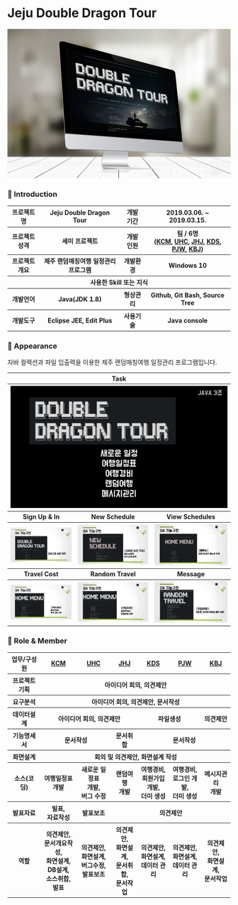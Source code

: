 # Jeju Double Dragon Tour

![Jeju Double Dragon Tour](asset/double-dragon-tour-thumbnail.png "Preview")

### 👋 Introduction

<table>
    <tr>
        <th>프로젝트명</th>
        <th>Jeju Double Dragon Tour</th>
        <th>개발 기간</th>
        <th>2019.03.06. ~ 2019.03.15.</th>
    </tr>
    <tr>
        <th>프로젝트 성격</th>
        <th>세미 프로젝트</th>
        <th>개발 인원</th>
        <th>팀 / 6명<br>
          (<a href="https://github.com/chanmi-kim">KCM</a>,
          <a href="https://github.com/mygom1171">UHC</a>,
          <a href="https://github.com/heejeen">JHJ</a>,
          <a href="https://github.com/kdsss123">KDS</a>,
          <a href="https://github.com/junwoooo123">PJW</a>,
          <a href="https://github.com/grills14">KBJ</a>)
      </th>
    </tr>
      <tr>
        <th>프로젝트 개요</th>
        <th>제주 랜덤매칭여행 일정관리 프로그램</th>
        <th>개발환경</th>
        <th>Windows 10</th>
    </tr>
    <tr>
        <th colspan="4">사용한 Skill 또는 지식</th>
    </tr>  
    <tr>
        <th>개발언어</th>
        <th>Java(JDK 1.8)</th>
        <th>형상관리</th>
        <th>Github, Git Bash, Source Tree</th>
    </tr>
    <tr>
        <th>개발도구</th>
        <th>Eclipse JEE, Edit Plus</th>
        <th>사용기술</th>
        <th>Java console</th>
    </tr>
</table>

### 📼 Appearance

자바 컬렉션과 파일 입출력을 이용한 제주 랜덤매칭여행 일정관리 프로그램입니다.

<table>
    <tr>
        <th colspan="3">Task</th>
    </tr>
    <tr>
        <th colspan="3"><img width="600" src="asset/double-dragon-tour-task.png"></th>
    </tr>
    <tr>
       <th>Sign Up & In</th>
       <th>New Schedule</th>
       <th>View Schedules</th>
    </tr>
    <tr>
        <th><img src="asset/double-dragon-tour-task-login.gif"></th>
        <th><img src="asset/double-dragon-tour-task-new-schedule.gif"></th>
        <th><img src="asset/double-dragon-tour-task-view-schedules.gif"></th>
    </tr>
      <tr>
       <th>Travel Cost</th>
       <th>Random Travel</th>
       <th>Message</th>
    </tr>
    <tr>
        <th><img src="asset/double-dragon-tour-task-cost.gif"></th>
        <th><img src="asset/double-dragon-tour-task-matching.gif"></th>
        <th><img src="asset/double-dragon-tour-task-message.gif"></th>
    </tr>
</table>

### 📑 Role & Member

<table>
    <tr>
        <th>업무/구성원</th>
        <th><a href="https://github.com/chanmi-kim">KCM</a></th>
        <th><a href="https://github.com/mygom1171">UHC</a></th>
        <th><a href="https://github.com/heejeen">JHJ</a></th>
        <th><a href="https://github.com/kdsss123">KDS</a></th>
        <th><a href="https://github.com/junwoooo123">PJW</a></th>
        <th><a href="https://github.com/grills14">KBJ</a></th>
    </tr>
    <tr>
        <th>프로젝트 기획</th>
        <th colspan="6">아이디어 회의, 의견제안</th>
    </tr>
    <tr>
        <th>요구분석</th>
        <th colspan="6">아이디어 회의, 의견제안, 문서작성</th>
    </tr>
    <tr>
        <th>데이터설계</th>
        <th colspan="3">아이디어 회의, 의견제안</th>
        <th colspan="2">파일생성</th>
        <th>의견제안</th>
    </tr>
    <tr>
        <th>기능명세서</th>
        <th colspan="2">문서작성</th>
        <th>문서취합</th>
        <th colspan="3">문서작성</th>
    </tr>
    <tr>
        <th>화면설계</th>
        <th colspan="6">회의 및 의견제안, 화면설계 작성</th>
    </tr>
    <tr>
        <th>소스(코딩)</th>
        <th>여행일정표 <br>개발</th>
        <th>새로운 일정표<br>개발, <br>버그 수정</th>
        <th>랜덤여행 <br>개발</th>
        <th>여행경비, <br>회원가입 <br>개발, <br>더미 생성</th>
        <th>여행경비, <br>로그인 개발, <br>더미 생성</th>
        <th>메시지관리 <br>개발</th>
    </tr>
    <tr>
        <th>발표자료</th>
        <th>빌표, <br>자료작성</th>
        <th>발표보조</th>
        <th colspan="4">의견제안</th>
    </tr>
    <tr>
        <th>역할</th>
        <th>의견제안, <br>문서개요작성, <br>화면설계, <br>DB설계, <br>소스취합, <br>발표</th>
        <th>의견제안, <br>화면설계, <br>버그수정, <br>발표보조</th>
        <th>의견제안, <br>화면설계, <br>문서취합, <br>문서작업</th>
        <th>의견제안, <br>화면설계, <br>데이터 관리</th>
        <th>의견제안, <br>화면설계, <br>데이터 관리</th>
        <th>의견제안, <br>화면설계, <br>문서작업</th>
    </tr>
</table>
